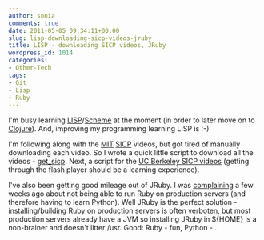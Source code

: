 ```yaml
---
author: sonia
comments: true
date: 2011-05-05 09:34:11+00:00
slug: lisp-downloading-sicp-videos-jruby
title: LISP - downloading SICP videos, JRuby
wordpress_id: 1014
categories:
- Other-Tech
tags:
- Git
- Lisp
- Ruby
---
```


I'm busy learning [LISP](http://en.wikipedia.org/wiki/Lisp_%28programming_language%29)/[Scheme](http://en.wikipedia.org/wiki/Scheme_%28programming_language%29) at the moment (in order to later move on to [Clojure](http://clojure.org/)). And, improving my programming learning LISP is :-)

I'm following along with the [MIT](http://mitpress.mit.edu/sicp/) [SICP](http://en.wikipedia.org/wiki/Structure_and_Interpretation_of_Computer_Programs) videos, but got tired of manually downloading each video. So I wrote a quick little script to download all the videos - [get_sicp](https://github.com/soniah/get_sicp). Next, a script for the [UC Berkeley SICP videos](http://inst.eecs.berkeley.edu/~cs61a/sp11/) (getting through the flash player should be a learning experience).

I've also been getting good mileage out of JRuby. I was [complaining](http://blog.snowfrog.net/2011/03/27/lisp-and-python/) a few weeks ago about not being able to run Ruby on production servers (and therefore having to learn Python). Well JRuby is the perfect solution - installing/building Ruby on production servers is often verboten, but most production servers already have a JVM so installing JRuby in ${HOME} is a non-brainer and doesn't litter /usr. Good: Ruby - fun, Python - <snore>.
